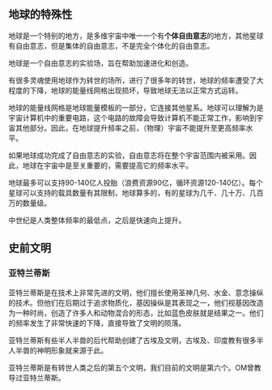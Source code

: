 ## 地球的特殊性

地球是一个特别的地方，是多维宇宙中唯一一个有**个体自由意志**的地方，其他星球有自由意志，但是集体的自由意志，不是完全个体化的自由意志。

地球是一个自由意志的实验场，旨在帮助加速进化和创造。

有很多灵魂使用地球作为转世的场所，进行了很多年的转世，地球的频率遭受了大程度的下降，地球的能量线网格出现损坏，导致地球无法以正常方式运转。

地球的能量线网格是地球能量模板的一部分，它连接其他星系。地球可以理解为是宇宙计算机中的重要电路，这个电路的故障会导致计算机不能正常工作，影响到宇宙其他部分。因此，在地球提升频率之前，（物理）宇宙不能提升至更高频率水平。

如果地球成功完成了自由意志的实验，自由意志将在整个宇宙范围内被采用。因此，地球在宇宙中是至关重要的，需要提高它的频率水平。

地球最多可以支持90-140亿人投胎（浪费资源90亿，循环资源120-140亿）。每个星球可以支持的载具数量有其限制，地球算多的，有的星球为几千、几十万、几百万的数量级。

中世纪是人类整体频率的最低点，之后是快速向上提升。

## 史前文明

### 亚特兰蒂斯

亚特兰蒂斯是在技术上非常先进的文明，他们擅长使用圣神几何、水金、意念操纵的技术。但他们在后期过于追求物质化，基因操纵是其表现之一，他们视基因改造为一种时尚，创造了许多人和动物混合的形态，比如蓝色皮肤就是结果之一。他们的频率发生了非常快速的下降，直接导致了文明的陨落。

亚特兰蒂斯有些半人半兽的后代帮助创建了古埃及文明，古埃及、印度教有很多半人半兽的神明形象就来源于此。

亚特兰蒂斯是有转世人类之后的第五个文明，我们目前的文明是第六个。OM曾教导过亚特兰蒂斯。

